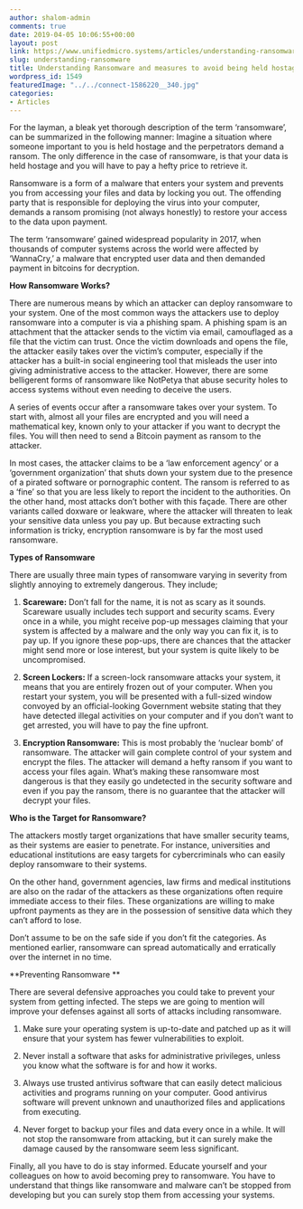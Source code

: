 ```yaml
---
author: shalom-admin
comments: true
date: 2019-04-05 10:06:55+00:00
layout: post
link: https://www.unifiedmicro.systems/articles/understanding-ransomware/
slug: understanding-ransomware
title: Understanding Ransomware and measures to avoid being held hostage
wordpress_id: 1549
featuredImage: "../../connect-1586220__340.jpg"
categories:
- Articles
---
```


For the layman, a bleak yet thorough description of the term ‘ransomware’, can be summarized in the following manner: Imagine a situation where someone important to you is held hostage and the perpetrators demand a ransom. The only difference in the case of ransomware, is that your data is held hostage and you will have to pay a hefty price to retrieve it.

Ransomware is a form of a malware that enters your system and prevents you from accessing your files and data by locking you out. The offending party that is responsible for deploying the virus into your computer, demands a ransom promising (not always honestly) to restore your access to the data upon payment.

The term ‘ransomware’ gained widespread popularity in 2017, when thousands of computer systems across the world were affected by ‘WannaCry,’ a malware that encrypted user data and then demanded payment in bitcoins for decryption.

**How Ransomware Works?**

There are numerous means by which an attacker can deploy ransomware to your system. One of the most common ways the attackers use to deploy ransomware into a computer is via a phishing spam. A phishing spam is an attachment that the attacker sends to the victim via email, camouflaged as a file that the victim can trust. Once the victim downloads and opens the file, the attacker easily takes over the victim’s computer, especially if the attacker has a built-in social engineering tool that misleads the user into giving administrative access to the attacker. However, there are some belligerent forms of ransomware like NotPetya that abuse security holes to access systems without even needing to deceive the users.

A series of events occur after a ransomware takes over your system. To start with, almost all your files are encrypted and you will need a mathematical key, known only to your attacker if you want to decrypt the files. You will then need to send a Bitcoin payment as ransom to the attacker.

In most cases, the attacker claims to be a ‘law enforcement agency’ or a ‘government organization’ that shuts down your system due to the presence of a pirated software or pornographic content. The ransom is referred to as a ‘fine’ so that you are less likely to report the incident to the authorities. On the other hand, most attacks don’t bother with this façade. There are other variants called doxware or leakware, where the attacker will threaten to leak your sensitive data unless you pay up. But because extracting such information is tricky, encryption ransomware is by far the most used ransomware.

**Types of Ransomware**

There are usually three main types of ransomware varying in severity from slightly annoying to extremely dangerous. They include;



 	
  1. **Scareware:** Don’t fall for the name, it is not as scary as it sounds. Scareware usually includes tech support and security scams. Every once in a while, you might receive pop-up messages claiming that your system is affected by a malware and the only way you can fix it, is to pay up. If you ignore these pop-ups, there are chances that the attacker might send more or lose interest, but your system is quite likely to be uncompromised.

 	
  2. **Screen Lockers:** If a screen-lock ransomware attacks your system, it means that you are entirely frozen out of your computer. When you restart your system, you will be presented with a full-sized window convoyed by an official-looking Government website stating that they have detected illegal activities on your computer and if you don’t want to get arrested, you will have to pay the fine upfront.

 	
  3. **Encryption Ransomware:** This is most probably the ‘nuclear bomb’ of ransomware. The attacker will gain complete control of your system and encrypt the files. The attacker will demand a hefty ransom if you want to access your files again. What’s making these ransomware most dangerous is that they easily go undetected in the security software and even if you pay the ransom, there is no guarantee that the attacker will decrypt your files.


**Who is the Target for Ransomware?**

The attackers mostly target organizations that have smaller security teams, as their systems are easier to penetrate. For instance, universities and educational institutions are easy targets for cybercriminals who can easily deploy ransomware to their systems.

On the other hand, government agencies, law firms and medical institutions are also on the radar of the attackers as these organizations often require immediate access to their files. These organizations are willing to make upfront payments as they are in the possession of sensitive data which they can’t afford to lose.

Don’t assume to be on the safe side if you don’t fit the categories. As mentioned earlier, ransomware can spread automatically and erratically over the internet in no time.

**Preventing Ransomware **

There are several defensive approaches you could take to prevent your system from getting infected. The steps we are going to mention will improve your defenses against all sorts of attacks including ransomware.



 	
  1. Make sure your operating system is up-to-date and patched up as it will ensure that your system has fewer vulnerabilities to exploit.

 	
  2. Never install a software that asks for administrative privileges, unless you know what the software is for and how it works.

 	
  3. Always use trusted antivirus software that can easily detect malicious activities and programs running on your computer. Good antivirus software will prevent unknown and unauthorized files and applications from executing.

 	
  4. Never forget to backup your files and data every once in a while. It will not stop the ransomware from attacking, but it can surely make the damage caused by the ransomware seem less significant.


Finally, all you have to do is stay informed. Educate yourself and your colleagues on how to avoid becoming prey to ransomware. You have to understand that things like ransomware and malware can’t be stopped from developing but you can surely stop them from accessing your systems.
